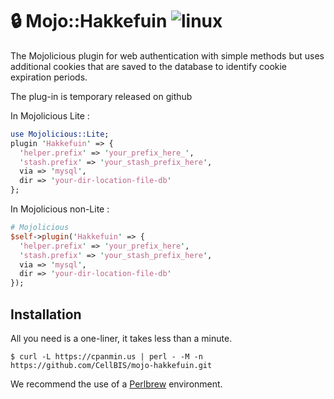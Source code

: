 # 🔒 Mojo::Hakkefuin ![linux](https://github.com/CellBIS/mojo-hakkefuin/workflows/linux/badge.svg)
The Mojolicious plugin for web authentication with simple methods 
but uses additional cookies that are saved to the database 
to identify cookie expiration periods.

The plug-in is temporary released on github

In Mojolicious Lite :
```perl
use Mojolicious::Lite;
plugin 'Hakkefuin' => {
  'helper.prefix' => 'your_prefix_here_',
  'stash.prefix' => 'your_stash_prefix_here',
  via => 'mysql',
  dir => 'your-dir-location-file-db'
};

```

In Mojolicious non-Lite :
```perl
# Mojolicious
$self->plugin('Hakkefuin' => {
  'helper.prefix' => 'your_prefix_here',
  'stash.prefix' => 'your_stash_prefix_here',
  via => 'mysql',
  dir => 'your-dir-location-file-db'
});

```

## Installation

All you need is a one-liner, it takes less than a minute.

    $ curl -L https://cpanmin.us | perl - -M -n https://github.com/CellBIS/mojo-hakkefuin.git

We recommend the use of a [Perlbrew](http://perlbrew.pl) environment.
